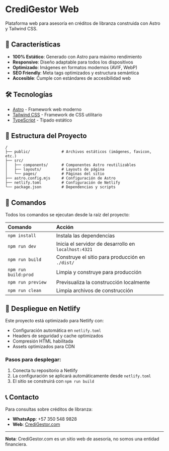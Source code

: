 # CrediGestor Web

Plataforma web para asesoría en créditos de libranza construida con Astro y Tailwind CSS.

## 🚀 Características

- **100% Estático**: Generado con Astro para máximo rendimiento
- **Responsive**: Diseño adaptable para todos los dispositivos
- **Optimizado**: Imágenes en formatos modernos (AVIF, WebP)
- **SEO Friendly**: Meta tags optimizados y estructura semántica
- **Accesible**: Cumple con estándares de accesibilidad web

## 🛠️ Tecnologías

- [Astro](https://astro.build/) - Framework web moderno
- [Tailwind CSS](https://tailwindcss.com/) - Framework de CSS utilitario
- [TypeScript](https://www.typescriptlang.org/) - Tipado estático

## 📁 Estructura del Proyecto

```text
/
├── public/              # Archivos estáticos (imágenes, favicon, etc.)
├── src/
│   ├── components/      # Componentes Astro reutilizables
│   ├── layouts/         # Layouts de página
│   └── pages/           # Páginas del sitio
├── astro.config.mjs     # Configuración de Astro
├── netlify.toml         # Configuración de Netlify
└── package.json         # Dependencias y scripts
```

## 🧞 Comandos

Todos los comandos se ejecutan desde la raíz del proyecto:

| Comando                | Acción                                          |
| :--------------------- | :---------------------------------------------- |
| `npm install`          | Instala las dependencias                       |
| `npm run dev`          | Inicia el servidor de desarrollo en `localhost:4321` |
| `npm run build`        | Construye el sitio para producción en `./dist/` |
| `npm run build:prod`   | Limpia y construye para producción             |
| `npm run preview`      | Previsualiza la construcción localmente        |
| `npm run clean`        | Limpia archivos de construcción                |

## 🚀 Despliegue en Netlify

Este proyecto está optimizado para Netlify con:

- Configuración automática en `netlify.toml`
- Headers de seguridad y cache optimizados
- Compresión HTML habilitada
- Assets optimizados para CDN

### Pasos para desplegar:

1. Conecta tu repositorio a Netlify
2. La configuración se aplicará automáticamente desde `netlify.toml`
3. El sitio se construirá con `npm run build`

## 📞 Contacto

Para consultas sobre créditos de libranza:
- **WhatsApp**: +57 350 548 9828
- **Web**: [CrediGestor.com](https://credigestor.com)

---

**Nota**: CrediGestor.com es un sitio web de asesoría, no somos una entidad financiera.
